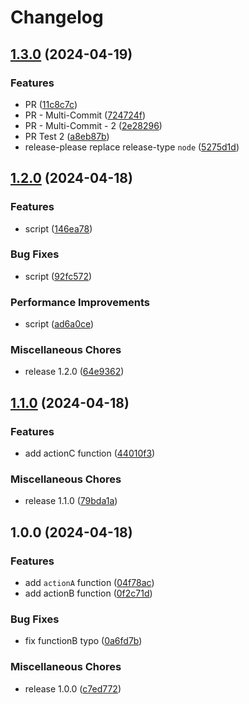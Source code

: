 # Changelog

## [1.3.0](https://github.com/Lucaka/google-release-please/compare/v1.2.0...v1.3.0) (2024-04-19)


### Features

* PR ([11c8c7c](https://github.com/Lucaka/google-release-please/commit/11c8c7ca6f200070181907b53b1b49e1172a0b92))
* PR - Multi-Commit ([724724f](https://github.com/Lucaka/google-release-please/commit/724724f33802981b2d2eb345a88f1f39c4ce76db))
* PR - Multi-Commit - 2 ([2e28296](https://github.com/Lucaka/google-release-please/commit/2e28296d1d9bac91d872fb4523bf3495bf69c0f2))
* PR Test 2 ([a8eb87b](https://github.com/Lucaka/google-release-please/commit/a8eb87b1d87b3dcb246d165666f60aba2e224f14))
* release-please replace release-type `node` ([5275d1d](https://github.com/Lucaka/google-release-please/commit/5275d1d4009094931a8e7a3e363a0a26c2b8ed35))

## [1.2.0](https://github.com/Lucaka/google-release-please/compare/v1.1.0...v1.2.0) (2024-04-18)


### Features

* script ([146ea78](https://github.com/Lucaka/google-release-please/commit/146ea7863cab91537ee6911135381694316ab826))


### Bug Fixes

* script ([92fc572](https://github.com/Lucaka/google-release-please/commit/92fc5722eed7c754ffc6437bad45e7a2fc928c98))


### Performance Improvements

* script ([ad6a0ce](https://github.com/Lucaka/google-release-please/commit/ad6a0ce736fe6a3e14eb730947326e2d6f6fd5f0))


### Miscellaneous Chores

* release 1.2.0 ([64e9362](https://github.com/Lucaka/google-release-please/commit/64e9362c4c3109677187645bc71ecaea067ca301))

## [1.1.0](https://github.com/Lucaka/google-release-please/compare/v1.0.0...v1.1.0) (2024-04-18)


### Features

* add actionC function ([44010f3](https://github.com/Lucaka/google-release-please/commit/44010f3b6e37322408a29a63f74ce395b9950857))


### Miscellaneous Chores

* release 1.1.0 ([79bda1a](https://github.com/Lucaka/google-release-please/commit/79bda1afc7ade764a37a4c0e607cd1e66cf12a2c))

## 1.0.0 (2024-04-18)


### Features

* add `actionA` function ([04f78ac](https://github.com/Lucaka/google-release-please/commit/04f78acd006935d134717485132cb4a41abcb13a))
* add actionB function ([0f2c71d](https://github.com/Lucaka/google-release-please/commit/0f2c71d96194e7f2851c617234d06ca7f24db057))


### Bug Fixes

* fix functionB typo ([0a6fd7b](https://github.com/Lucaka/google-release-please/commit/0a6fd7bf01f74b501049f604075eb49e12f9808e))


### Miscellaneous Chores

* release 1.0.0 ([c7ed772](https://github.com/Lucaka/google-release-please/commit/c7ed772a5923d0623bc79b536ab71e1d59e8da59))
